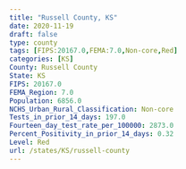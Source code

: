 ```yaml
---
title: "Russell County, KS"
date: 2020-11-19
draft: false
type: county
tags: [FIPS:20167.0,FEMA:7.0,Non-core,Red]
categories: [KS]
County: Russell County
State: KS
FIPS: 20167.0
FEMA_Region: 7.0
Population: 6856.0
NCHS_Urban_Rural_Classification: Non-core
Tests_in_prior_14_days: 197.0
Fourteen_day_test_rate_per_100000: 2873.0
Percent_Positivity_in_prior_14_days: 0.32
Level: Red
url: /states/KS/russell-county
---
```



